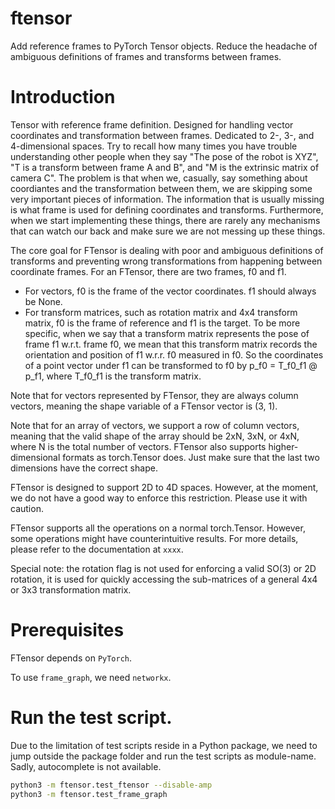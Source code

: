 # ftensor
Add reference frames to PyTorch Tensor objects. Reduce the headache of ambiguous definitions of frames and transforms between frames.

# Introduction

Tensor with reference frame definition. Designed for handling vector coordinates and transformation between frames. Dedicated to 2-, 3-, and 4-dimensional spaces. Try to recall how many times you have trouble understanding other people when they say "The pose of the robot is XYZ", "T is a transform between frame A and B", and "M is the extrinsic matrix of camera C". The problem is that when we, casually, say something about coordiantes and the transformation between them, we are skipping some very important pieces of information. The information that is usually missing is what frame is used for defining coordinates and transforms. Furthermore, when we start implementing these things, there are rarely any mechanisms that can watch our back and make sure we are not messing up these things.
        
The core goal for FTensor is dealing with poor and ambiguous definitions of transforms and preventing wrong transformations from happening between coordinate frames. For an FTensor, there are two frames, f0 and f1.

- For vectors, f0 is the frame of the vector coordinates. f1 should always be None.
- For transform matrices, such as rotation matrix and 4x4 transform matrix, f0 is the frame of reference and f1 is the target. To be more specific, when we say that a transform matrix represents the pose of frame f1 w.r.t. frame f0, we mean that this transform matrix records the orientation and position of f1 w.r.r. f0 measured in f0. So the coordinates of a point vector under f1 can be transformed to f0 by p_f0 = T_f0_f1 @ p_f1, where T_f0_f1 is the transform matrix.
        
Note that for vectors represented by FTensor, they are always column vectors, meaning the shape variable of a FTensor vector is (3, 1).
        
Note that for an array of vectors, we support a row of column vectors, meaning that the valid shape of the array should be 2xN, 3xN, or 4xN, where N is the total number of vectors. FTensor also supports higher-dimensional formats as torch.Tensor does. Just make sure that the last two dimensions have the correct shape.
        
FTensor is designed to support 2D to 4D spaces. However, at the moment, we do not have a good way to enforce this restriction. Please use it with caution.
        
FTensor supports all the operations on a normal torch.Tensor. However, some operations might have counterintuitive results. For more details, please refer to the documentation at `xxxx`.
        
Special note: the rotation flag is not used for enforcing a valid SO(3) or 2D rotation, it is used for quickly accessing the sub-matrices of a general 4x4 or 3x3 transformation matrix.

# Prerequisites

FTensor depends on `PyTorch`. 

To use `frame_graph`, we need `networkx`.

# Run the test script.

Due to the limitation of test scripts reside in a Python package, we need to jump outside the package folder and run the test scripts as module-name. Sadly, autocomplete is not available.

```bash
python3 -m ftensor.test_ftensor --disable-amp
python3 -m ftensor.test_frame_graph
```
